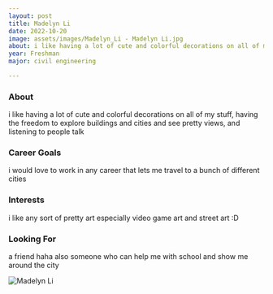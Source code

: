 ```yaml
---
layout: post
title: Madelyn Li 
date: 2022-10-20
image: assets/images/Madelyn_Li - Madelyn Li.jpg
about: i like having a lot of cute and colorful decorations on all of my stuff, having the freedom to explore buildings and cities and see pretty views, and listening to people talk
year: Freshman
major: civil engineering

---
```


### About

i like having a lot of cute and colorful decorations on all of my stuff, having the freedom to explore buildings and cities and see pretty views, and listening to people talk

### Career Goals

i would love to work in any career that lets me travel to a bunch of different cities

### Interests

i like any sort of pretty art especially video game art and street art :D

### Looking For

a friend haha also someone who can help me with school and show me around the city

<div class="text-center my-5">
    <img src="https://sase-drexel.github.io/mentorship-2021/assets/images/Madelyn_Li.jpg" alt="Madelyn Li" class="rounded post-img" />
</div>
